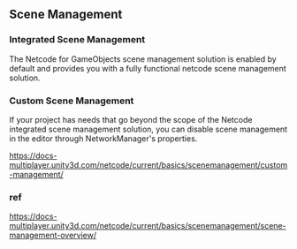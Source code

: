 ## Scene Management

### Integrated Scene Management
The Netcode for GameObjects scene management solution is enabled by default and provides you with a fully functional netcode scene management solution.


### Custom Scene Management
If your project has needs that go beyond the scope of the Netcode integrated scene management solution, you can disable scene management in the editor through NetworkManager's properties.

https://docs-multiplayer.unity3d.com/netcode/current/basics/scenemanagement/custom-management/

### ref 

https://docs-multiplayer.unity3d.com/netcode/current/basics/scenemanagement/scene-management-overview/

